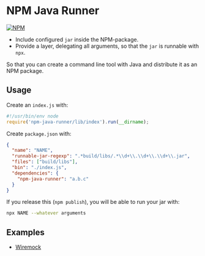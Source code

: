 # NPM Java Runner

[![NPM](https://img.shields.io/npm/v/npm-java-runner.svg?style=flat-square)](https://www.npmjs.com/package/npm-java-runner)

- Include configured `jar` inside the NPM-package.
- Provide a layer, delegating all arguments, so that the `jar` is runnable with `npx`.

So that you can create a command line tool with Java and distribute it as an NPM package.

## Usage

Create an `index.js` with:

```js
#!/usr/bin/env node
require('npm-java-runner/lib/index').run(__dirname);
```

Create `package.json` with:

```json
{
  "name": "NAME",
  "runnable-jar-regexp": ".*build/libs/.*\\d+\\.\\d+\\.\\d+\\.jar",
  "files": ["build/libs"],
  "bin": "./index.js",
  "dependencies": {
    "npm-java-runner": "a.b.c"
  }
}
```

If you release this (`npm publish`), you will be able to run your jar with:

```sh
npx NAME --whatever arguments
```

## Examples

- [Wiremock](https://github.com/tomasbjerre/wiremock-npm)
